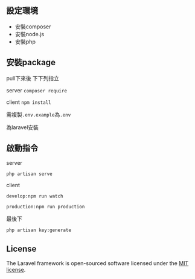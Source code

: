 ## 設定環境

* 安裝composer
* 安裝node.js
* 安裝php

## 安裝package

pull下來後 下下列指立

server `composer require`

client `npm install`

需複製`.env.example`為`.env`

為laravel安裝

## 啟動指令

server 

`php artisan serve`

client

`develop:npm run watch `

`production:npm run production`

最後下

`php artisan key:generate`

## License

The Laravel framework is open-sourced software licensed under the [MIT license](https://opensource.org/licenses/MIT).
